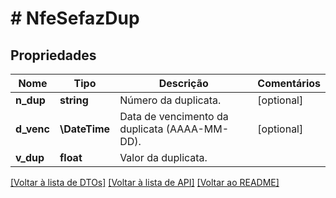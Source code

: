 # # NfeSefazDup

## Propriedades

Nome | Tipo | Descrição | Comentários
------------ | ------------- | ------------- | -------------
**n_dup** | **string** | Número da duplicata. | [optional]
**d_venc** | **\DateTime** | Data de vencimento da duplicata (AAAA-MM-DD). | [optional]
**v_dup** | **float** | Valor da duplicata. |

[[Voltar à lista de DTOs]](../../README.md#models) [[Voltar à lista de API]](../../README.md#endpoints) [[Voltar ao README]](../../README.md)

